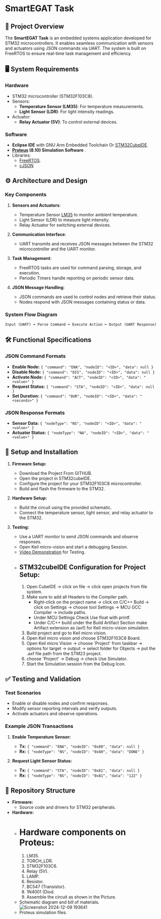 # SmartEGAT Task

## 📖 Project Overview
The **SmartEGAT Task** is an embedded systems application developed for STM32 microcontrollers. 
It enables seamless communication with sensors and actuators using JSON commands via UART. 
The system is built on FreeRTOS to ensure real-time task management and efficiency.

## 🖥️ System Requirements
### Hardware
- STM32 microcontroller (STM32F103C8).
- Sensors:
  - **Temperature Sensor (LM35)**: For temperature measurements.
  - **Light Sensor (LDR)**: For light intensity readings.
- Actuator:
  - **Relay Actuator (5V)**: To control external devices.

### Software
- **Eclipse IDE** with GNU Arm Embedded Toolchain Or [STM32CubeIDE](https://www.st.com/en/development-tools/stm32cubeide.html).
- **[Proteus](https://www.labcenter.com/whatsnew/8.10/) (8.10) Simulation Software** .
- Libraries:
  - [FreeRTOS](https://www.freertos.org/Documentation/02-Kernel/01-About-the-FreeRTOS-kernel/01-FreeRTOS-kernel).
  - [cJSON](https://github.com/DaveGamble/cJSON)

## ⚙️ Architecture and Design
### Key Components
1. **Sensors and Actuators**:
   - Temperature Sensor [LM35](https://www.amazon.eg/-/en/Electro-Hub-Temperature-Sensor-LM35/dp/B091DK861W) to monitor ambient temperature.
   - Light Sensor (LDR) to measure light intensity.
   - Relay Actuator for switching external devices.

2. **Communication Interface**:
   - UART transmits and receives JSON messages between the STM32 microcontroller and the UART monitor.

3. **Task Management**:
   - FreeRTOS tasks are used for command parsing, storage, and execution.
   - Periodic Timers handle reporting on periodic sensor data.

4. **JSON Message Handling**:
   - JSON commands are used to control nodes and retrieve their status.
   - Nodes respond with JSON messages containing status or data.

### System Flow Diagram
```
Input (UART) ➡️ Parse Command ➡️ Execute Action ➡️ Output (UART Response)
```

## 🛠️ Functional Specifications
### JSON Command Formats
- **Enable Node:** `{ "command": "ENA", "nodeID": "<ID>", "data": null }`
- **Disable Node:** `{ "command": "DIS", "nodeID": "<ID>", "data": null }`
- **Activate Node:** `{ "command": "ACT", "nodeID": "<ID>", "data": "<value>" }`
- **Request Status:** `{ "command": "STA", "nodeID": "<ID>", "data": null }`
- **Set Duration:** `{ "command": "DUR", "nodeID": "<ID>", "data": "<seconds>" }`

### JSON Response Formats
- **Sensor Data:** `{ "nodeType": "NS", "nodeID": "<ID>", "data": "<value>" }`
- **Actuator Status:** `{ "nodeType": "NA", "nodeID": "<ID>", "data": "<value>" }`

## 🚀 Setup and Installation
1. **Firmware Setup:**
   - Download the Project From GITHUB.
   - Open the project in STM32cubeIDE.
   - Configure the project for your STM32F103C8 microcontroller.
   - Build and flash the firmware to the STM32.

3. **Hardware Setup:**
   - Build the circuit using the provided schematic.
   - Connect the temperature sensor, light sensor, and relay actuator to the STM32.

4. **Testing:**
   - Use a UART monitor to send JSON commands and observe responses.
   - Open Keil micro-vision and start a debugging Session.
   - [Video Demonstration](https://drive.google.com/drive/u/0/folders/131mmyU037Xqvxbwd14iwhPaWtUSHlOnH) for Testing.
   - ## STM32cubeIDE Configuration for Project Setup:
      1. Open CubeIDE -> click on file -> click open projects from file system.
      2. Make sure to add all Headers to the Compiler path.
         - Right-click on the project name -> click on C/C++ Build -> click on Settings -> choose tool Settings -> MCU GCC Compiler -> include paths.
         - Under MCU Settings Check Use float with printf.
         - Under C/C++ build under the Build Artifact Section make Artifact extension as (axf) for Keil micro-vision simulation.
      3.  Build project and go to Keil micro vision.
      4.  Open Keil micro vision and choose STM32F103C8 Board.
      5.  Open Keil micro Vision -> choose 'Project' from taskbar -> options for target -> output -> select folder for Objects -> put the .axf file path from the STM23 project.
      6.  choose 'Project' -> Debug -> check Use Simulator.
      7.  Start the Simulation session from the Debug Icon.

## ✅ Testing and Validation
### Test Scenarios
- Enable or disable nodes and confirm responses.
- Modify sensor reporting intervals and verify outputs.
- Activate actuators and observe operations.

### Example JSON Transactions
1. **Enable Temperature Sensor:**
   - **Tx:** `{ "command": "ENA", "nodeID": "0x80", "data": null }`
   - **Rx:** `{ "nodeType": "NS", "nodeID": "0x80", "data": "DONE" }`

2. **Request Light Sensor Status:**
   - **Tx:** `{ "command": "STA", "nodeID": "0x81", "data": null }`
   - **Rx:** `{ "nodeType": "NS", "nodeID": "0x81", "data": "122" }`

## 📂 Repository Structure
- **Firmware:**
  - Source code and drivers for STM32 peripherals.
- **Hardware:**
  - # Hardware components on Proteus:
     1. LM35.
     2. TORCH_LDR.
     3. STM32F103C6.
     4. Relay (5V).
     5. LAMP.
     6. Resistor.
     7. BC547 (Transistor).
     8. 1N4001 (Diod.
     9. Assemble the circuit as shown in the Picture.
  - Schematic diagram and bill of materials.
    ![Screenshot 2024-12-09 193641](https://github.com/user-attachments/assets/ff1ad263-7635-4afc-bd14-5c692abf70fd)
  - Proteus simulation files.

